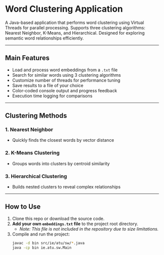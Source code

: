 # Word Clustering Application

A Java-based application that performs word clustering using Virtual Threads for parallel processing. Supports three clustering algorithms: Nearest Neighbor, K-Means, and Hierarchical. Designed for exploring semantic word relationships efficiently.

---

## Main Features

- Load and process word embeddings from a `.txt` file
- Search for similar words using 3 clustering algorithms
- Customize number of threads for performance tuning
- Save results to a file of your choice
- Color-coded console output and progress feedback
- Execution time logging for comparisons

---

## Clustering Methods

### 1. Nearest Neighbor
- Quickly finds the closest words by vector distance

### 2. K-Means Clustering
- Groups words into clusters by centroid similarity

### 3. Hierarchical Clustering
- Builds nested clusters to reveal complex relationships

---

## How to Use

1. Clone this repo or download the source code.
2. **Add your own `embeddings.txt` file** to the project root directory.  
   - *Note: This file is not included in the repository due to size limitations.*
3. Compile and run the project:
   ```bash
   javac -d bin src/ie/atu/sw/*.java
   java -cp bin ie.atu.sw.Main
